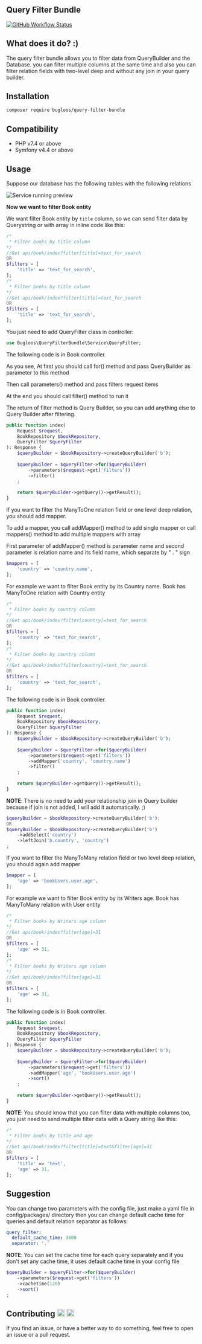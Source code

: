 <h2>Query Filter Bundle</h2>

[![GitHub Workflow Status](https://img.shields.io/github/workflow/status/bugloos/query-filter-bundle/test)](https://github.com/bugloos/query-filter-bundle/actions)

<h2>What does it do? :)</h2>
The query filter bundle allows you to filter data from QueryBuilder and the Database. you can filter multiple columns at the same time and also you can filter relation fields with two-level deep and without any join in your query builder.

<h2>Installation</h2>

```bash
composer require bugloos/query-filter-bundle
```

<h2>Compatibility</h2>

* PHP v7.4 or above
* Symfony v4.4 or above

<h2>Usage</h2>
Suppose our database has the following tables with the following relations

![Service running preview](./tests/Fixtures/db/diagram.png)

<strong>Now we want to filter Book entity</strong>

We want filter Book entity by `title` column, so we can send filter data by Querystring or with array in inline code like this:

```php
/*
 * Filter books by title column
*/
//Get api/book/index?filter[title]=text_for_search
OR
$filters = [
    'title' => 'text_for_search',
];
/*
 * Filter books by title column
*/
//Get api/book/index?filter[title]=text_for_search
OR
$filters = [
    'title' => 'text_for_search',
];
```

You just need to add QueryFilter class in controller:

```php
use Bugloos\QueryFilterBundle\Service\QueryFilter;
```

The following code is in Book controller.
<p>As you see, At first you should call for() method and pass QueryBuilder as parameter to this method</p>
<p>Then call parameters() method and pass filters request items</p>
<p>At the end you should call filter() method to run it</p>
The return of filter method is Query Builder, so you can add anything else to Query Builder after filtering.

```php
public function index(
    Request $request,
    BookRepository $bookRepository,
    QueryFilter $queryFilter
): Response {
    $queryBuilder = $bookRepository->createQueryBuilder('b');
    
    $queryBuilder = $queryFilter->for($queryBuilder)
        ->parameters($request->get('filters'))
        ->filter()
    ;
    
    return $queryBuilder->getQuery()->getResult();
}
```

<p>If you want to filter the ManyToOne relation field or one level deep relation, you should add mapper.</p>
<p>To add a mapper, you call addMapper() method to add single mapper or call mappers() method to add multiple mappers with array</p>
<p>First parameter of addMapper() method is parameter name and second parameter is relation name and its field name, which separate by " . " sign</p>

```php
$mappers = [
    'country' => 'country.name',
];
```

For example we want to filter Book entity by its Country name. Book has ManyToOne relation with Country entity

```php
/*
 * Filter books by country column
*/
//Get api/book/index?filter[country]=text_for_search
OR
$filters = [
    'country' => 'text_for_search',
];
/*
 * Filter books by country column
*/
//Get api/book/index?filter[country]=text_for_search
OR
$filters = [
    'country' => 'text_for_search',
];
```

The following code is in Book controller.

```php
public function index(
    Request $request,
    BookRepository $bookRepository,
    QueryFilter $queryFilter
): Response {
    $queryBuilder = $bookRepository->createQueryBuilder('b');
    
    $queryBuilder = $queryFilter->for($queryBuilder)
        ->parameters($request->get('filters'))
        ->addMapper('country', 'country.name')
        ->filter()
    ;
    
    return $queryBuilder->getQuery()->getResult();
}
```

**NOTE**: There is no need to add your relationship join in Query builder because if join is not added, I will add it automatically. ;)

```php
$queryBuilder = $bookRepository->createQueryBuilder('b');
OR
$queryBuilder = $bookRepository->createQueryBuilder('b')
    ->addSelect('country')   
    ->leftJoin('b.country', 'country')      
;
```

<p>If you want to filter the ManyToMany relation field or two level deep relation, you should again add mapper</p>

```php
$mapper = [
    'age' => 'bookUsers.user.age',
];
```

For example we want to filter Book entity by its Writers age. Book has ManyToMany relation with User entity

```php
/*
 * Filter books by Writers age column
*/
//Get api/book/index?filter[age]=31
OR
$filters = [
    'age' => 31,
];
/*
 * Filter books by Writers age column
*/
//Get api/book/index?filter[age]=31
OR
$filters = [
    'age' => 31,
];
```

The following code is in Book controller.

```php
public function index(
    Request $request,
    BookRepository $bookRepository,
    QueryFilter $queryFilter
): Response {
    $queryBuilder = $bookRepository->createQueryBuilder('b');
    
    $queryBuilder = $queryFilter->for($queryBuilder)
        ->parameters($request->get('filters'))
        ->addMapper('age', 'bookUsers.user.age')
        ->sort()
    ;
    
    return $queryBuilder->getQuery()->getResult();
}
```

**NOTE**: You should know that you can filter data with multiple columns too, you just need to send multiple filter data with a Query string like this:

```php
/*
 * Filter books by title and age
*/
//Get api/book/index?filter[title]=text&filter[age]=31
OR
$filters = [
    'title' => 'text',
    'age' => 31,
];
```

<h2>Suggestion</h2>

You can change two parameters with the config file, just make a yaml file in config/packages/ directory then you can change default cache time for queries and default relation separator as follows:

```yaml
query_filter:
  default_cache_time: 3600
  separator: '.'
```

**NOTE**: You can set the cache time for each query separately and if you don't set any cache time, it uses default cache time in your config file

```php
$queryBuilder = $queryFilter->for($queryBuilder)
    ->parameters($request->get('filters'))
    ->cacheTime(120)
    ->sort()
;
```
<h2>Contributing <img class="emoji" alt="v" height="20" width="20" src="https://github.githubassets.com/images/icons/emoji/unicode/270c.png"> <img class="emoji" alt="beer" height="20" width="20" src="https://github.githubassets.com/images/icons/emoji/unicode/1f37a.png"></h2>

If you find an issue, or have a better way to do something, feel free to open an issue or a pull request.

